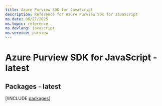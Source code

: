 ```yaml
---
title: Azure Purview SDK for JavaScript
description: Reference for Azure Purview SDK for JavaScript
ms.date: 06/27/2025
ms.topic: reference
ms.devlang: javascript
ms.service: purview
---
```

# Azure Purview SDK for JavaScript - latest
## Packages - latest
[!INCLUDE [packages](purview-index.md)]